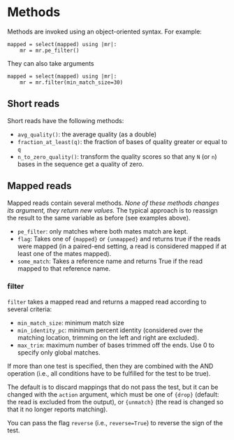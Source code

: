 # Methods

Methods are invoked using an object-oriented syntax. For example:

    mapped = select(mapped) using |mr|:
        mr = mr.pe_filter()

They can also take arguments

    mapped = select(mapped) using |mr|:
        mr = mr.filter(min_match_size=30)

## Short reads

Short reads have the following methods:

- `avg_quality()`: the average quality (as a double)
- `fraction_at_least(q)`: the fraction of bases of quality greater or equal to `q`
- `n_to_zero_quality()`: transform the quality scores so that any `N` (or `n`)
  bases in the sequence get a quality of zero.


## Mapped reads

Mapped reads contain several methods. *None of these methods changes its
argument, they return new values.* The typical approach is to reassign the
result to the same variable as before (see examples above).

- `pe_filter`:
    only matches where both mates match are kept.
- `flag`: Takes one of `{mapped}` or `{unmapped}` and returns true if the reads
  were mapped (in a paired-end setting, a read is considered mapped if at least
  one of the mates mapped).
- `some_match`: Takes a reference name and returns True if the read mapped to
  that reference name.

### filter

`filter` takes a mapped read and returns a mapped read according to several
criteria:

- `min_match_size`: minimum match size
- `min_identity_pc`: minimum percent identity (considered over the matching
  location, trimming on the left and right are excluded).
- `max_trim`: maximum number of bases trimmed off the ends. Use 0 to specify
  only global matches.

If more than one test is specified, then they are combined with the AND
operation (i.e., all conditions have to be fulfilled for the test to be true).

The default is to discard mappings that do not pass the test, but it can be
changed with the `action` argument, which must be one of `{drop}` (default:
the read is excluded from the output), or `{unmatch}` (the read is changed so
that it no longer reports matching).

You can pass the flag `reverse` (i.e., `reverse=True`) to reverse the sign of
the test.

